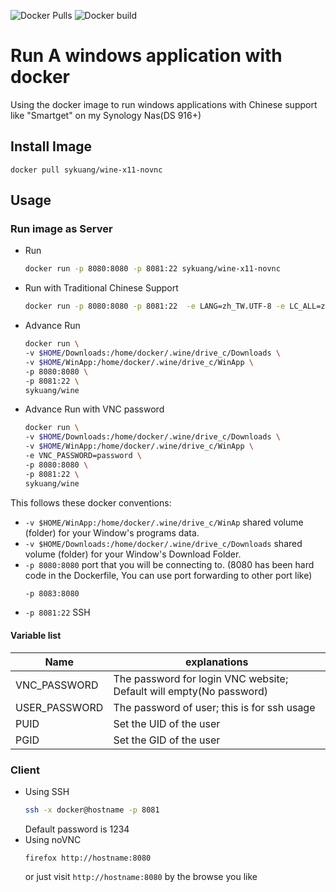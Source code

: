 ![Docker Pulls](https://img.shields.io/docker/pulls/sykuang/wine-x11-novnc.svg)
![Docker build](https://github.com/sykuang/docker-wine-x11-novnc/actions/workflows/docker-build.yaml/badge.svg)
# Run A windows application with docker
Using the docker image to run windows applications with Chinese support like "Smartget" on my Synology Nas(DS 916+)

## Install Image
   `docker pull sykuang/wine-x11-novnc`
## Usage
### Run image as Server
   * Run
     ```bash
     docker run -p 8080:8080 -p 8081:22 sykuang/wine-x11-novnc
     ```
   * Run with Traditional Chinese Support
     ```bash
     docker run -p 8080:8080 -p 8081:22  -e LANG=zh_TW.UTF-8 -e LC_ALL=zh_TW.UTF-8 sykuang/wine-x11-novnc
     ```
   * Advance Run
     ```bash
     docker run \
     -v $HOME/Downloads:/home/docker/.wine/drive_c/Downloads \
     -v $HOME/WinApp:/home/docker/.wine/drive_c/WinApp \
     -p 8080:8080 \
     -p 8081:22 \
     sykuang/wine
     ```
   * Advance Run with VNC password
     ```bash
     docker run \
     -v $HOME/Downloads:/home/docker/.wine/drive_c/Downloads \
     -v $HOME/WinApp:/home/docker/.wine/drive_c/WinApp \
     -e VNC_PASSWORD=password \
     -p 8080:8080 \
     -p 8081:22 \
     sykuang/wine
     ```

This follows these docker conventions:

*  `-v $HOME/WinApp:/home/docker/.wine/drive_c/WinAp` shared volume (folder) for your Window's programs data.
*  `-v $HOME/Downloads:/home/docker/.wine/drive_c/Downloads` shared volume (folder) for your Window's Download Folder.
*  `-p 8080:8080` port that you will be connecting to. (8080 has been hard code in the Dockerfile, You can use port forwarding to other port like)
	```bash
    -p 8083:8080
    ```
*  `-p 8081:22` SSH

#### Variable list
|Name         |explanations                                                       |
|-------------|-------------------------------------------------------------------|
|VNC_PASSWORD |The password for login VNC website; Default will empty(No password)|
|USER_PASSWORD|The password of user; this is for ssh usage                        |
|PUID          |Set the UID of the user                                            | 
|PGID          |Set the GID of the user                                            | 

### Client

* Using SSH
	```bash
	ssh -x docker@hostname -p 8081
	```
    Default password is 1234
* Using noVNC
	```
	firefox http://hostname:8080
	```
	or just visit `http://hostname:8080` by the browse you like
